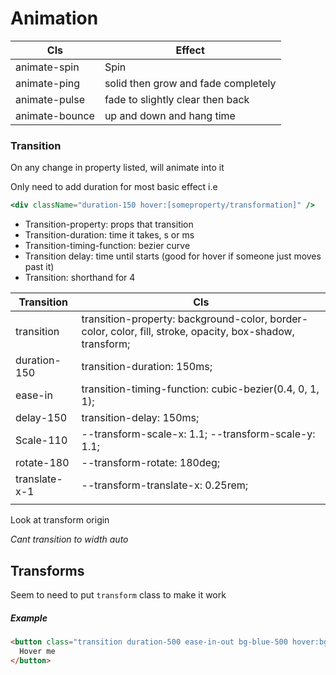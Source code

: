 # Animation

| Cls            | Effect                              |
| -------------- | ----------------------------------- |
| animate-spin   | Spin                                |
| animate-ping   | solid then grow and fade completely |
| animate-pulse  | fade to slightly clear then back    |
| animate-bounce | up and down and hang time           |

### Transition

On any change in property listed, will animate into it

Only need to add duration for most basic effect i.e

```jsx
<div className="duration-150 hover:[someproperty/transformation]" />
```

- Transition-property: props that transition
- Transition-duration: time it takes, s or ms
- Transition-timing-function: bezier curve 
- Transition delay: time until starts (good for hover if someone just moves past it)
- Transition: shorthand for 4

| Transition    | Cls                                                          |
| ------------- | ------------------------------------------------------------ |
| transition    | transition-property: background-color, border-color, color, fill, stroke, opacity, box-shadow, transform; |
| duration-150  | transition-duration: 150ms;                                  |
| ease-in       | transition-timing-function: cubic-bezier(0.4, 0, 1, 1);      |
| delay-150     | transition-delay: 150ms;                                     |
| Scale-110     | --transform-scale-x: 1.1; --transform-scale-y: 1.1;          |
| rotate-180    | --transform-rotate: 180deg;                                  |
| translate-x-1 | --transform-translate-x: 0.25rem;                            |
|               |                                                              |

Look at transform origin

*Cant transition to width auto*

## Transforms

Seem to need to put `transform` class to make it work

##### Example

```html
<button class="transition duration-500 ease-in-out bg-blue-500 hover:bg-red-500 transform hover:-translate-y-1 hover:scale-110">
  Hover me
</button>
```

